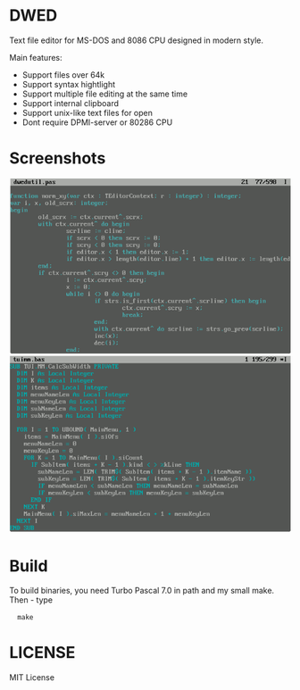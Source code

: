 # DWED

Text file editor for MS-DOS and 8086 CPU designed in modern style.

Main features:

* Support files over 64k
* Support syntax hightlight
* Support multiple file editing at the same time
* Support internal clipboard
* Support unix-like text files for open
* Dont require DPMI-server or 80286 CPU

# Screenshots

![Image Screenshot - Pascal syntax hightlighjt](https://github.com/DosWorld/dwed/raw/main/DWED-PAS.PNG)
![Image Screenshot - Basic syntax hightlighjt](https://github.com/DosWorld/dwed/raw/main/DWED-BAS.PNG)

# Build

To build binaries, you need Turbo Pascal 7.0 in path and my small make. Then - type

      make

# LICENSE

MIT License
